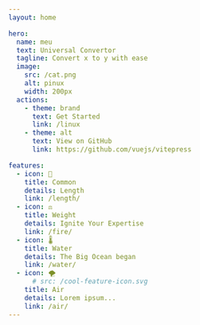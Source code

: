 ```yaml
---
layout: home

hero:
  name: meu
  text: Universal Convertor
  tagline: Convert x to y with ease
  image:
    src: /cat.png
    alt: pinux
    width: 200px
  actions:
    - theme: brand
      text: Get Started
      link: /linux
    - theme: alt
      text: View on GitHub
      link: https://github.com/vuejs/vitepress

features:
  - icon: 📐
    title: Common
    details: Length
    link: /length/
  - icon: ⚖️
    title: Weight
    details: Ignite Your Expertise
    link: /fire/
  - icon: 🌡️
    title: Water
    details: The Big Ocean began
    link: /water/
  - icon: 🌪️
      # src: /cool-feature-icon.svg
    title: Air
    details: Lorem ipsum...
    link: /air/
---
```


